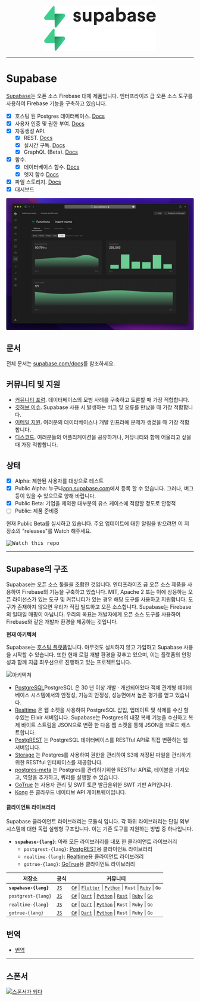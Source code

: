 <p align="center">
<img width="300" src="https://raw.githubusercontent.com/supabase/supabase/master/packages/common/assets/images/supabase-logo-wordmark--light.svg#gh-light-mode-only">
<img width="300" src="https://raw.githubusercontent.com/supabase/supabase/master/packages/common/assets/images/supabase-logo-wordmark--dark.svg#gh-dark-mode-only">
</p>

---

# Supabase

[Supabase](https://supabase.com)는 오픈 소스 Firebase 대체 제품입니다. 엔터프라이즈 급 오픈 소스 도구를 사용하여 Firebase 기능을 구축하고 있습니다.

- [x] 호스팅 된 Postgres 데이터베이스. [Docs](https://supabase.com/docs/guides/database)
- [x] 사용자 인증 및 권한 부여. [Docs](https://supabase.com/docs/guides/auth)
- [x] 자동생성 API.
  - [x] REST. [Docs](https://supabase.com/docs/guides/api#rest-api)
  - [x] 실시간 구독. [Docs](https://supabase.com/docs/guides/api#realtime-api)
  - [x] GraphQL (Beta). [Docs](https://supabase.com/docs/guides/api#graphql-api)
- [x] 함수.
  - [x] 데이터베이스 함수. [Docs](https://supabase.com/docs/guides/database/functions)
  - [x] 엣지 함수 [Docs](https://supabase.com/docs/guides/functions)
- [x] 파일 스토리지. [Docs](https://supabase.com/docs/guides/storage)
- [x] 대시보드

![Supabase Dashboard](https://raw.githubusercontent.com/supabase/supabase/master/apps/www/public/images/github/supabase-dashboard.png)

## 문서

전체 문서는 [supabase.com/docs](https://supabase.com/docs)를 참조하세요.

## 커뮤니티 및 지원

- [커뮤니티 포럼](https://github.com/supabase/supabase/discussions). 데이터베이스의 모범 사례를 구축하고 토론할 때 가장 적합합니다.
- [깃허브 이슈](https://github.com/supabase/supabase/issues). Supabase 사용 시 발생하는 버그 및 오류를 만났을 때 가장 적합합니다.
- [이메일 지원](https://supabase.com/docs/support#business-support). 여러분의 데이터베이스나 개발 인프라에 문제가 생겼을 때 가장 적합합니다.
- [디스코드](https://discord.supabase.com). 여러분들의 어플리케이션을 공유하거나, 커뮤니티와 함께 어울리고 싶을때 가장 적합합니다.

## 상태

- [x] Alpha: 제한된 사용자를 대상으로 테스트
- [x] Public Alpha: 누구나[app.supabase.com](https://app.supabase.com)에서 등록 할 수 있습니다. 그러나, 버그 등이 있을 수 있으므로 양해 바랍니다.
- [x] Public Beta: 기업을 제외한 대부분의 유스 케이스에 적합할 정도로 안정적
- [ ] Public: 제품 준비중

현재 Public Beta를 실시하고 있습니다. 주요 업데이트에 대한 알림을 받으려면 이 저장소의 "releases"를 Watch 해주세요.

<kbd><img src="https://raw.githubusercontent.com/supabase/supabase/d5f7f413ab356dc1a92075cb3cee4e40a957d5b1/web/static/watch-repo.gif" alt="Watch this repo"/></kbd>

---

## Supabase의 구조

Supabase는 오픈 소스 툴들을 조합한 것입니다. 엔터프라이즈 급 오픈 소스 제품을 사용하여 Firebase의 기능을 구축하고 있습니다. MIT, Apache 2 또는 이에 상응하는 오픈 라이선스가 있는 도구 및 커뮤니티가 있는 경우 해당 도구를 사용하고 지원합니다. 도구가 존재하지 않으면 우리가 직접 빌드하고 오픈 소스합니다. Supabase는 Firebase의 일대일 매핑이 아닙니다. 우리의 목표는 개발자에게 오픈 소스 도구를 사용하여 Firebase와 같은 개발자 환경을 제공하는 것입니다.

**현재 아키텍쳐**

Supabase는 [호스팅 플랫폼](https://app.supabase.com)입니다. 아무것도 설치하지 않고 가입하고 Supabase 사용을 시작할 수 있습니다.
또한 현재 로컬 개발 환경을 갖추고 있으며, 이는 플랫폼의 안정성과 함께 지금 최우선으로 진행하고 있는 프로젝트입니다.

![아키텍쳐](https://user-images.githubusercontent.com/70828596/187547862-ffa9d058-0c3a-4851-a3e7-92ccfca4b596.png)

- [PostgreSQL](https://www.postgresql.org/)PostgreSQL 은 30 년 이상 개발 · 개선되어왔다 객체 관계형 데이터베이스 시스템에서의 안정성, 기능의 안정성, 성능면에서 높은 평가를 얻고 있습니다.
- [Realtime](https://github.com/supabase/realtime) 은 웹 소켓을 사용하여 PostgreSQL 삽입, 업데이트 및 삭제를 수신 할 수있는 Elixir 서버입니다. Supabase는 Postgres의 내장 복제 기능을 수신하고 복제 바이트 스트림을 JSON으로 변환 한 다음 웹 소켓을 통해 JSON을 브로드 캐스트합니다.
- [PostgREST](http://postgrest.org/) 는 PostgreSQL 데이터베이스를 RESTful API로 직접 변환하는 웹 서버입니다.
- [Storage](https://github.com/supabase/storage-api) 는 Postgres를 사용하여 권한을 관리하여 S3에 저장된 파일을 관리하기위한 RESTful 인터페이스를 제공합니다.
- [postgres-meta](https://github.com/supabase/postgres-meta) 는 Postgres를 관리하기위한 RESTful API로, 테이블을 가져오고, 역할을 추가하고, 쿼리를 실행할 수 있습니다.
- [GoTrue](https://github.com/netlify/gotrue) 는 사용자 관리 및 SWT 토큰 발급을위한 SWT 기반 API입니다.
- [Kong](https://github.com/Kong/kong) 은 클라우드 네이티브 API 게이트웨이입니다.

#### 클라이언트 라이브러리

Supabase 클라이언트 라이브러리는 모듈식 입니다. 각 하위 라이브러리는 단일 외부 시스템에 대한 독립 실행형 구조입니다. 이는 기존 도구를 지원하는 방법 중 하나입니다.

- **`supabase-{lang}`**: 아래 모든 라이브러리를 내포 한 클라이언트 라이브러리
  - `postgrest-{lang}`: [PostgREST](https://github.com/postgrest/postgrest)용 클라이언트 라이브러리
  - `realtime-{lang}`: [Realtime](https://github.com/supabase/realtime)용 클라이언트 라이브러리
  - `gotrue-{lang}`: [GoTrue](https://github.com/netlify/gotrue)용 클라이언트 라이브러리

| 저장소                | 공식                                             | 커뮤니티                                                                                                                                                                                                                                                                                                                             |
| --------------------- | ------------------------------------------------ | ------------------------------------------------------------------------------------------------------------------------------------------------------------------------------------------------------------------------------------------------------------------------------------------------------------------------------------ |
| **`supabase-{lang}`** | [`JS`](https://github.com/supabase/supabase-js)  | [`C#`](https://github.com/supabase/supabase-csharp) \| [`Flutter`](https://github.com/supabase/supabase-flutter) \| [`Python`](https://github.com/supabase/supabase-py) \| `Rust` \| [`Ruby`](https://github.com/supabase/supabase-rb) \| `Go`                                                                                             |
| `postgrest-{lang}`    | [`JS`](https://github.com/supabase/postgrest-js) | [`C#`](https://github.com/supabase/postgrest-csharp) \| [`Dart`](https://github.com/supabase/postgrest-dart) \| [`Python`](https://github.com/supabase/postgrest-py) \| [`Rust`](https://github.com/supabase/postgrest-rs) \| [`Ruby`](https://github.com/supabase/postgrest-rb) \| [`Go`](https://github.com/supabase/postgrest-go) |
| `realtime-{lang}`     | [`JS`](https://github.com/supabase/realtime-js)  | [`C#`](https://github.com/supabase/realtime-csharp) \| [`Dart`](https://github.com/supabase/realtime-dart) \| [`Python`](https://github.com/supabase/realtime-py) \| `Rust` \| `Ruby` \| `Go`                                                                                                                                        |
| `gotrue-{lang}`       | [`JS`](https://github.com/supabase/gotrue-js)    | [`C#`](https://github.com/supabase/gotrue-csharp) \| [`Dart`](https://github.com/supabase/gotrue-dart) \| [`Python`](https://github.com/supabase/gotrue-py) \| `Rust` \| `Ruby` \| `Go`                                                                                                                                              |

<!--- Remove this list if you're traslating to another language, it's hard to keep updated across multiple files-->
<!--- Keep only the link to the list of translation files-->

## 번역

- [번역](/i18n/languages.md) <!--- Keep only the this-->

---

## 스폰서

[![스폰서가 되다](https://user-images.githubusercontent.com/10214025/90518111-e74bbb00-e198-11ea-8f88-c9e3c1aa4b5b.png)](https://github.com/sponsors/supabase)
